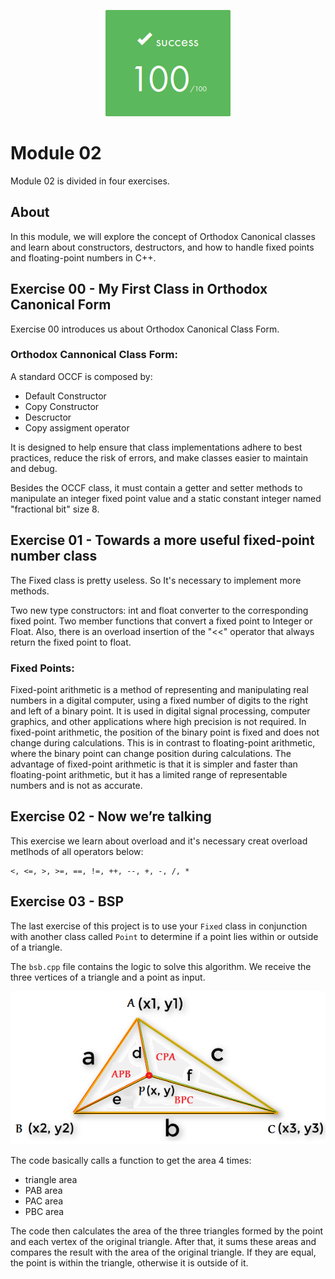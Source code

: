 <p align="center">
  <img src="images/grade.png" alt="grade " />
</p>


# Module 02

Module 02 is divided in four exercises. 

## About

In this module, we will explore the concept of Orthodox Canonical classes and learn about constructors, destructors, and how to handle fixed points and floating-point numbers in C++.

## Exercise 00 - My First Class in Orthodox Canonical Form

Exercise 00 introduces us about Orthodox Canonical Class Form.

### Orthodox Cannonical Class Form:

A standard OCCF is composed by:<br>
- Default Constructor<br>
- Copy Constructor<br>
- Descructor<br>
- Copy assigment operator

It is designed to help ensure that class implementations adhere to best practices, reduce the risk of errors, and make classes easier to maintain and debug.


Besides the OCCF class, it must contain a getter and setter methods to manipulate an integer fixed point value and a static constant integer named "fractional bit" size 8.


## Exercise 01 - Towards a more useful fixed-point number class

The Fixed class is pretty useless. So It's necessary to implement more methods. 

Two new type constructors: int and float converter to the corresponding fixed point. Two member functions that convert a fixed point to Integer or Float. Also, there is an overload insertion of the "<<" operator that always return the fixed point to float.


### Fixed Points: 

Fixed-point arithmetic is a method of representing and manipulating real numbers in a digital computer, using a fixed number of digits to the right and left of a binary point. It is used in digital signal processing, computer graphics, and other applications where high precision is not required. In fixed-point arithmetic, the position of the binary point is fixed and does not change during calculations. This is in contrast to floating-point arithmetic, where the binary point can change position during calculations. The advantage of fixed-point arithmetic is that it is simpler and faster than floating-point arithmetic, but it has a limited range of representable numbers and is not as accurate.

## Exercise 02 - Now we’re talking

This exercise we learn about overload and it's necessary creat overload metlhods of all operators below:

	<, <=, >, >=, ==, !=, ++, --, +, -, /, *

## Exercise 03 - BSP

The last exercise of this project is to use your `Fixed` class in conjunction with another class called `Point` to determine if a point lies within or outside of a triangle.

The `bsb.cpp` file contains the logic to solve this algorithm. We receive the three vertices of a triangle and a point as input.

![triangle.eg](images/triangle_ex.png)

The code basically calls a function to get the area 4 times:

- triangle area
- PAB area
- PAC area
- PBC area

The code then calculates the area of the three triangles formed by the point and each vertex of the original triangle. After that, it sums these areas and compares the result with the area of the original triangle. If they are equal, the point is within the triangle, otherwise it is outside of it.